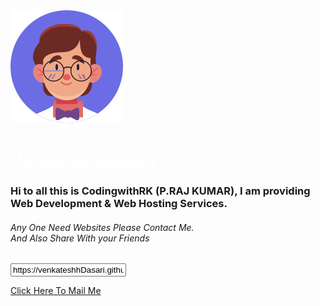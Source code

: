 <img src="images/avatar-3.svg" alt="Codingwith Venky"/>
<h1><a href="https://codingwithrk.github.io/" target="_blank" style="color: #fff;">VenkateshDasari</a></h1>
<h3>Hi to all this is CodingwithRK (P.RAJ KUMAR), I am providing Web Development & Web Hosting Services.</h6>
<h6>Any One Need Websites Please Contact Me.<br>And Also Share With your Friends</h6>

<input type="text" value="https://venkateshhDasari.github.io/" readonly>


<a href="mailto:venkateshdasari0101@gmail.com">Click Here To Mail Me</a>
